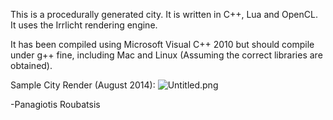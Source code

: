 This is a procedurally generated city. It is written in C++, Lua and OpenCL. It uses the Irrlicht rendering engine.

It has been compiled using Microsoft Visual C++ 2010 but should compile under g++ fine, including Mac and Linux (Assuming the correct libraries are obtained).

Sample City Render (August 2014):
![Untitled.png](https://bitbucket.org/repo/orgAxj/images/827147666-Untitled.png)

-Panagiotis Roubatsis